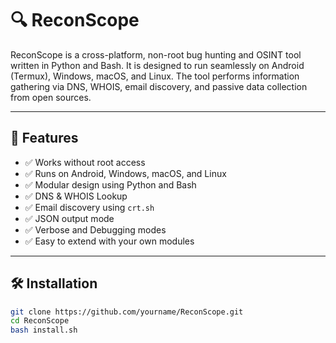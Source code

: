 # 🔍 ReconScope

ReconScope is a cross-platform, non-root bug hunting and OSINT tool written in Python and Bash. It is designed to run seamlessly on Android (Termux), Windows, macOS, and Linux. The tool performs information gathering via DNS, WHOIS, email discovery, and passive data collection from open sources.

---

## 🚀 Features

- ✅ Works without root access
- ✅ Runs on Android, Windows, macOS, and Linux
- ✅ Modular design using Python and Bash
- ✅ DNS & WHOIS Lookup
- ✅ Email discovery using `crt.sh`
- ✅ JSON output mode
- ✅ Verbose and Debugging modes
- ✅ Easy to extend with your own modules

---

## 🛠 Installation

```bash
git clone https://github.com/yourname/ReconScope.git
cd ReconScope
bash install.sh
